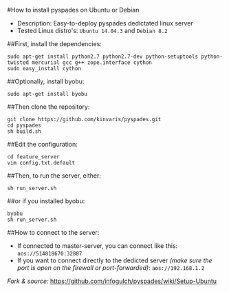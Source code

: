 #How to install pyspades on Ubuntu or Debian

* Description: Easy-to-deploy pyspades dedictated linux server
* Tested Linux distro's: `Ubuntu 14.04.3` and `Debian 8.2`

##First, install the dependencies:

```
sudo apt-get install python2.7 python2.7-dev python-setuptools python-twisted mercurial gcc g++ zope.interface cython
sudo easy_install cython
```

##Optionally, install byobu:

```
sudo apt-get install byobu
```

##Then clone the repository:

```
git clone https://github.com/kinvaris/pyspades.git
cd pyspades
sh build.sh
```

##Edit the configuration:

```
cd feature_server
vim config.txt.default
```

##Then, to run the server, either:

```
sh run_server.sh
```

##or if you installed byobu:

```
byobu
sh run_server.sh
```

##How to connect to the server:

* If connected to master-server, you can connect like this: `aos://514818670:32887`
* If you want to connect directly to the dedicted server *(make sure the port is open on the firewall or port-forwarded)*: `aos://192.168.1.2`

*Fork & source:* https://github.com/infogulch/pyspades/wiki/Setup-Ubuntu
